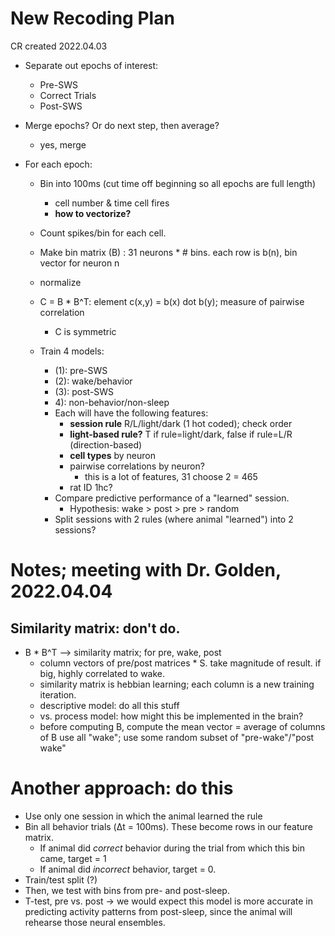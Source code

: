 # New Recoding Plan
CR created 2022.04.03

- Separate out epochs of interest:
	- Pre-SWS
	- Correct Trials
	- Post-SWS

- Merge epochs? Or do next step, then average?
	- yes, merge

- For each epoch:
	- Bin into 100ms (cut time off beginning so all epochs are full length)
		- cell number & time cell fires
		- **how to vectorize?**
	- Count spikes/bin for each cell.
	- Make bin matrix (B) : 31 neurons * # bins. each row is b(n), bin vector for neuron n
	- normalize
	- C = B * B^T: element c(x,y) = b(x) dot b(y); measure of pairwise correlation
		- C is symmetric

  - Train 4 models:
	  - (1): pre-SWS
	  - (2): wake/behavior
	  - (3): post-SWS
	  - 4): non-behavior/non-sleep
	  - Each will have the following features:
		  - **session rule** R/L/light/dark (1 hot coded); check order
		  - **light-based rule?** T if rule=light/dark, false if rule=L/R (direction-based)
		  - **cell types** by neuron
		  - pairwise correlations by neuron?
			  - this is a lot of features, 31 choose 2 = 465
		  - rat ID 1hc?
	  - Compare predictive performance of a "learned" session.
		  - Hypothesis: wake > post > pre > random
	  - Split sessions with 2 rules (where animal "learned") into 2 sessions?


# Notes; meeting with Dr. Golden, 2022.04.04

## Similarity matrix: don't do.
- B * B^T --> similarity matrix; for pre, wake, post
	- column vectors of pre/post matrices * S. take magnitude of result. if big, highly correlated to wake.
	- similarity matrix is hebbian learning; each column is a new training iteration.
	- descriptive model: do all this stuff
	- vs. process model: how might this be implemented in the brain?
	- before computing B, compute the mean vector = average of columns of B
use all "wake"; use some random subset of "pre-wake"/"post wake"

# Another approach: do this
- Use only one session in which the animal learned the rule
- Bin all behavior trials (Δt = 100ms). These become rows in our feature matrix.
	- If animal did *correct* behavior during the trial from which this bin came, target = 1
	- If animal did *incorrect* behavior, target = 0.
- Train/test split (?)
- Then, we test with bins from pre- and post-sleep.
- T-test, pre vs. post -> we would expect this model is more accurate in predicting activity patterns from post-sleep, since the animal will rehearse those neural ensembles.
